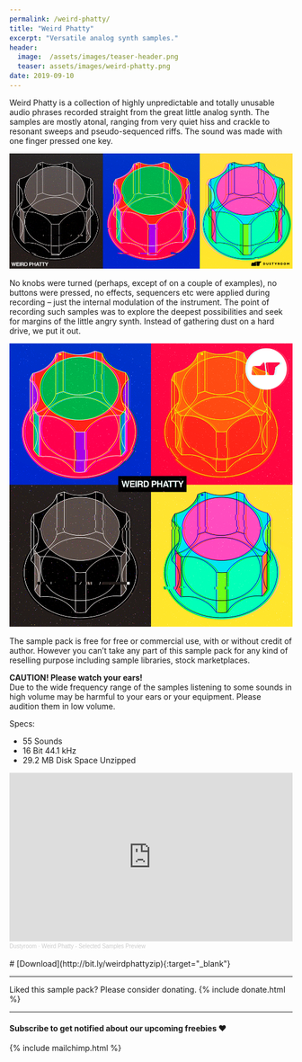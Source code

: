 ```yaml
---
permalink: /weird-phatty/
title: "Weird Phatty"
excerpt: "Versatile analog synth samples."
header:
  image:  /assets/images/teaser-header.png
  teaser: assets/images/weird-phatty.png
date: 2019-09-10
---
```


Weird Phatty is a collection of highly unpredictable and totally unusable audio phrases recorded straight from the great little analog synth. The samples are mostly atonal, ranging from very quiet hiss and crackle to resonant sweeps and pseudo-sequenced riffs. The sound was made with one finger pressed one key.  

![](/assets/images/weird_phatty_wide.png)

 No knobs were turned (perhaps, except of on a couple of examples), no buttons were pressed, no effects, sequencers etc were applied during recording – just the internal modulation of the instrument. The point of recording such samples was to explore the deepest possibilities and seek for margins of the little angry synth. Instead of gathering dust on a hard drive, we put it out.  

![](/assets/images/weird_phatty_square.png)

The sample pack is free for free or commercial use, with or without credit of author. However you can’t take any part of this sample pack for any kind of reselling purpose including sample libraries, stock marketplaces.  

**CAUTION! Please watch your ears!**  
Due to the wide frequency range of the samples listening to some sounds in high volume may be harmful to your ears or your equipment. Please audition them in low volume.  

Specs:  
  * 55 Sounds
  * 16 Bit 44.1 kHz
  * 29.2 MB Disk Space Unzipped  

<iframe width="100%" height="300" scrolling="no" frameborder="no" allow="autoplay" src="https://w.soundcloud.com/player/?url=https%3A//api.soundcloud.com/tracks/276797461%3Fsecret_token%3Ds-swLlC&color=%23ff5500&auto_play=false&hide_related=false&show_comments=true&show_user=true&show_reposts=false&show_teaser=true&visual=true"></iframe><div style="font-size: 10px; color: #cccccc;line-break: anywhere;word-break: normal;overflow: hidden;white-space: nowrap;text-overflow: ellipsis; font-family: Interstate,Lucida Grande,Lucida Sans Unicode,Lucida Sans,Garuda,Verdana,Tahoma,sans-serif;font-weight: 100;"><a href="https://soundcloud.com/dstrm" title="Dustyroom" target="_blank" style="color: #cccccc; text-decoration: none;">Dustyroom</a> · <a href="https://soundcloud.com/dstrm/weird-phatty-selected-samples-preview/s-swLlC" title="Weird Phatty - Selected Samples Preview" target="_blank" style="color: #cccccc; text-decoration: none;">Weird Phatty - Selected Samples Preview</a></div>  

<br/>
# [Download](http://bit.ly/weirdphattyzip){:target="_blank"}

---

Liked this sample pack? Please consider donating. 
{% include donate.html %}

---

#### Subscribe to get notified about our upcoming freebies ❤️  
{% include mailchimp.html %}

